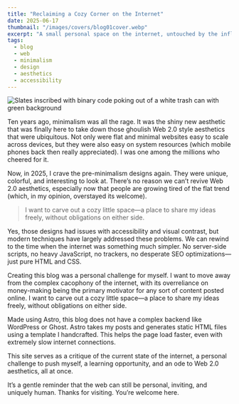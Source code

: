 ```yaml
---
title: "Reclaiming a Cozy Corner on the Internet"
date: 2025-06-17
thumbnail: "/images/covers/blog01cover.webp"
excerpt: "A small personal space on the internet, untouched by the influence of algorithms"
tags:
  - blog
  - web
  - minimalism
  - design
  - aesthetics
  - accessibility
---
```

![Slates inscribed with binary code poking out of a white trash can with green background](/images/covers/blog01cover.webp)

Ten years ago, minimalism was all the rage. It was the shiny new aesthetic that was finally here to take down those ghoulish Web 2.0 style aesthetics that were ubiquitous. Not only were flat and minimal websites easy to scale across devices, but they were also easy on system resources (which mobile phones back then really appreciated). I was one among the millions who cheered for it.

Now, in 2025, I crave the pre-minimalism designs again. They were unique, colorful, and interesting to look at. There’s no reason we can’t revive Web 2.0 aesthetics, especially now that people are growing tired of the flat trend (which, in my opinion, overstayed its welcome).

<blockquote class="pullquote">
I want to carve out a cozy little space—a place to share my ideas freely, without obligations on either side.</blockquote>

Yes, those designs had issues with accessibility and visual contrast, but modern techniques have largely addressed these problems. We can rewind to the time when the internet was something much simpler. No server-side scripts, no heavy JavaScript, no trackers, no desperate SEO optimizations—just pure HTML and CSS.

Creating this blog was a personal challenge for myself. I want to move away from the complex cacophony of the internet, with its overreliance on money-making being the primary motivator for any sort of content posted online. I want to carve out a cozy little space—a place to share my ideas freely, without obligations on either side.

Made using Astro, this blog does not have a complex backend like WordPress or Ghost. Astro takes my posts and generates static HTML files using a template I handcrafted. This helps the page load faster, even with extremely slow internet connections.

This site serves as a critique of the current state of the internet, a personal challenge to push myself, a learning opportunity, and an ode to Web 2.0 aesthetics, all at once.

It’s a gentle reminder that the web can still be personal, inviting, and uniquely human.
Thanks for visiting. You’re welcome here.